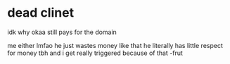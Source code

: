 # dead clinet
idk why okaa still pays for the domain

me either lmfao
he just wastes money like that
he literally has little respect for money tbh
and i get really triggered because of that -frut
